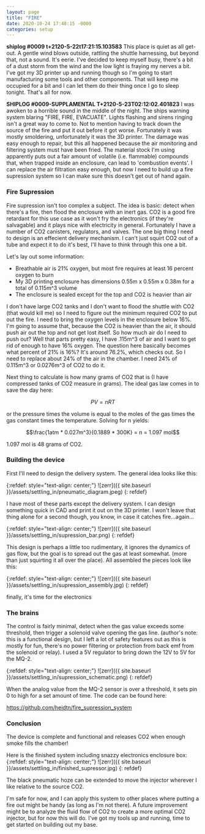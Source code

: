 ```yaml
---
layout: page
title: "FIRE"
date: 2020-10-24 17:48:15 -0000
categories: setup
---
```


<script type="text/javascript" src="http://cdn.mathjax.org/mathjax/latest/MathJax.js?config=TeX-AMS-MML_HTMLorMML"></script>

**shiplog #0009 t+2120-5-22t17:21:15.103583**
This place is quiet as all get-out.  A gentle wind blows outside, rattling the shuttle harnessing, but beyond that, not a sound.  It's eerie.  I've decided to keep myself busy, there's a bit of a dust storm from the wind and the low light is fraying my nerves a bit.  I've got my 3D printer up and running though so I'm going to start manufacturing some tools and other components.  That will keep me occupied for a bit and I can let them do their thing once I go to sleep tonight.  That's all for now.

**SHIPLOG #0009-SUPPLAMENTAL T+2120-5-23T02:12:02.401823**
I was awoken to a horrible sound in the middle of the night.  The ships warning system blaring "FIRE, FIRE, EVACUATE".  Lights flashing and sirens ringing isn't a great way to come to.  Not to mention having to track down the source of the fire and put it out before it got worse.  Fortunately it was mostly smoldering, unfortunately it was the 3D printer.  The damage was easy enough to repair, but this all happened because the air monitoring and filtering system must have been fried.  The material stock I'm using apparently puts out a fair amount of volatile (i.e. flammable) compounds that, when trapped inside an enclosure, can lead to 'combustion events'.  I can replace the air filtration easy enough, but now I need to build up a fire supression system so I can make sure this doesn't get out of hand again.

### Fire Supression
Fire supression isn't too complex a subject.  The idea is basic: detect when there's a fire, then flood the enclosure with an inert gas.  CO2 is a good fire retardant for this use case as it won't fry the electronics (if they're salvagable) and it plays nice with electricity in general.  Fortunately I have a number of CO2 canisters, regulators, and valves.  The one big thing I need to design is an effecient delivery mechanism.  I can't just squirt CO2 out of a tube and expect it to do it's best, I'll have to think through this one a bit.

Let's lay out some information:
* Breathable air is 21% oxygen, but most fire requires at least 16 percent oxygen to burn
* My 3D printing enclosure has dimensions 0.55m x 0.55m x 0.38m for a total of 0.115m^3 volume
* The enclosure is sealed except for the top and CO2 is heavier than air

I don't have large CO2 tanks and I don't want to flood the shuttle with CO2 (that would kill me) so I need to figure out the minimum required CO2 to put out the fire.  I need to bring the oxygen levels in the enclosure below 16%.  I'm going to assume that, because the CO2 is heavier than the air, it should push air out the top and not get lost itself.  So how much air do I need to push out?  Well that parts pretty easy, I have .115m^3 of air and I want to get rid of enough to have 16% oxygen.  The question here basically becomes what percent of 21% is 16%?  It's around 76.2%, which checks out.  So I need to replace about 24% of the air in the chamber.  I need 24% of 0.115m^3 or 0.0276m^3 of CO2 to do it. 

Next thing to calculate is how many grams of CO2 that is (I have compressed tanks of CO2 measure in grams).  The ideal gas law comes in to save the day here:

$$PV = nRT$$

or the pressure times the volume is equal to the moles of the gas times the gas constant times the temperature.  Solving for n yields:

$$\frac{1atm * 0.027m^3}{0.1889 * 300K} = n = 1.097 mol$$

1.097 mol is 48 grams of CO2.

### Building the device
First I'll need to design the delivery system.  The general idea looks like this:

{:refdef: style="text-align: center;"}
![zerr]({{ site.baseurl }}/assets/settling_in/pneumatic_diagram.jpeg)
{: refdef}

I have most of these parts except the delivery system.  I can design something quick in CAD and print it out on the 3D printer.  I won't leave that thing alone for a second though, you know, in case it catches fire...again...

{:refdef: style="text-align: center;"}
![zerr]({{ site.baseurl }}/assets/settling_in/supression_bar.png)
{: refdef}

This design is perhaps a little too rudimentary, it ignores the dynamics of gas flow, but the goal is to spread out the gas at least somewhat.  (more than just squirting it all over the place).  All assembled the pieces look like this:

{:refdef: style="text-align: center;"}
![zerr]({{ site.baseurl }}/assets/settling_in/supression_assembly.jpg)
{: refdef}

finally, it's time for the electronics

### The brains
The control is fairly minimal, detect when the gas value exceeds some threshold, then trigger a solenoid valve opening the gas line.  (author's note: this is a functional design, but I left a lot of safety features out as this is mostly for fun, there's no power filtering or protection from back emf from the solenoid or relay).  I used a 5V regulator to bring down the 12V to 5V for the MQ-2.

{:refdef: style="text-align: center;"}
![zerr]({{ site.baseurl }}/assets/settling_in/supression_schematic.png)
{: refdef}

When the analog value from the MQ-2 sensor is over a threshold, it sets pin 0 to high for a set amount of time.  The code can be found here:

https://github.com/heidtn/fire_supression_system

### Conclusion
The device is complete and functional and releases CO2 when enough smoke fills the chamber!  

Here is the finished system including snazzy electronics enclosure box:
{:refdef: style="text-align: center;"}
![zerr]({{ site.baseurl }}/assets/settling_in/finished_supressor.jpg)
{: refdef}

The black pneumatic hoze can be extended to move the injector wherever I like relative to the source CO2.

I'm safe for now, and I can apply this system to other places where putting a fire out might be handy (as long as I'm not there).  A future improvement might be to analyze the fluid flow of CO2 to create a more optimal CO2 injector, but for now this will do.  I've got my tools up and running, time to get started on building out my base.